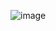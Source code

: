 ![image](https://user-images.githubusercontent.com/90271486/198333188-e1ff7d3b-5f9d-483c-8e53-04f6ec3cb872.png)
